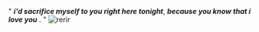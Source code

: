 " ***i'd sacrifice myself to you right here tonight***, ***because you know that i love you*** . "
![rerir](https://files.catbox.moe/ateg2e.png)
